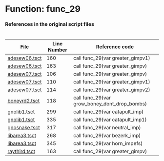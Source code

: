 # Function: func_29
### References in the original script files

#

| File | Line Number | Reference code |
| --- | --- | --- |
| [adesew06.tsct](../../../out/adesew06.tsct#L160) | 160 | call func_29(var greater_gimpv1) |
| [adesew06.tsct](../../../out/adesew06.tsct#L163) | 163 | call func_29(var greater_gimpv) |
| [adesew07.tsct](../../../out/adesew07.tsct#L106) | 106 | call func_29(var greater_gimpv) |
| [adesew07.tsct](../../../out/adesew07.tsct#L110) | 110 | call func_29(var greater_gimpv1) |
| [adesew07.tsct](../../../out/adesew07.tsct#L114) | 114 | call func_29(var greater_gimpv2) |
| [boneyrd2.tsct](../../../out/boneyrd2.tsct#L118) | 118 | call func_29(var grow_boney_dont_drop_bombs) |
| [gnolib1.tsct](../../../out/gnolib1.tsct#L299) | 299 | call func_29(var catapult_imp) |
| [gnolib1.tsct](../../../out/gnolib1.tsct#L335) | 335 | call func_29(var catapult_imp1) |
| [gnosnake.tsct](../../../out/gnosnake.tsct#L317) | 317 | call func_29(var neutral_imp) |
| [libarea3.tsct](../../../out/libarea3.tsct#L268) | 268 | call func_29(var bezerk_imp) |
| [libarea3.tsct](../../../out/libarea3.tsct#L345) | 345 | call func_29(var horn_impefs) |
| [raythird.tsct](../../../out/raythird.tsct#L163) | 163 | call func_29(var greater_gimpv) |
